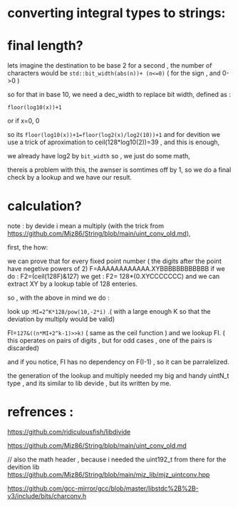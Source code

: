 # converting integral types to strings:


# final length? 
 lets imagine the destination to be base 2 for a second , the number of characters would be `std::bit_width(abs(n))+ (n<=0)` ( for the sign , and 0->0 )

 so for that in base 10, we need a dec_width to replace bit width, defined as :
 
 `floor(log10(x))+1`
 
 or if x=0, 0

so its `floor(log10(x))+1=floor(log2(x)/log2(10))+1`  and for devition we use a trick of aproximation to ceil(128*log10(2))=39 , and this is enough,

we already have log2 by `bit_width` so , we just do some math,

thereis a problem with this, 
the awnser is somtimes off by 1, so we do a final check by a lookup and we have our result.

# calculation?

note :
by devide i mean a multiply (with the trick from https://github.com/Mjz86/String/blob/main/uint_conv_old.md),

first, the how:

we can prove  that  for every fixed  point number ( the digits after the point have negetive powers of 2) F=AAAAAAAAAAAA.XYBBBBBBBBBBBB
if we do :
F2=(ceil(128F)&127)
we get :
F2= 128*(0.XYCCCCCCC)
and  we can extract XY  by a lookup table of 128 enteries.



so , with the above  in mind  we do :

look up :`MI=2^K*128/pow(10,-2*i)` .( with a large enough K so that the deviation by multiply would be valid) 

FI=`127&((n*MI+2^k-1)>>k)` ( same as the ceil function )
and we lookup FI. 
( this operates on pairs of digits , but for odd cases , one of the pairs is discarded)

and if you notice, FI has no dependency on F(I-1) , so it can be parralelized.


the generation of the lookup and multiply needed my big and handy uintN_t type , and its similar to lib devide , but its written by me.




# refrences :
https://github.com/ridiculousfish/libdivide

https://github.com/Mjz86/String/blob/main/uint_conv_old.md

// also the math header , because i needed the uint192_t from there for the devition lib
https://github.com/Mjz86/String/blob/main/mjz_lib/mjz_uintconv.hpp

https://github.com/gcc-mirror/gcc/blob/master/libstdc%2B%2B-v3/include/bits/charconv.h 


